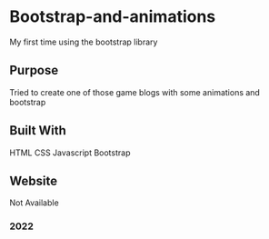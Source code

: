 # Bootstrap-and-animations
My first time using the bootstrap library

## Purpose
Tried to create one of those game blogs with some animations and bootstrap


## Built With
HTML
CSS
Javascript
Bootstrap


## Website
Not Available

### 2022
